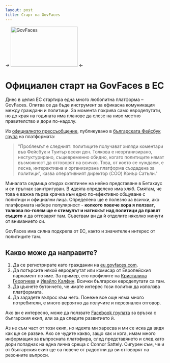 ```yaml
---
layout: post
title: Старт на GovFaces
---
```


-> <a href="http://www.govfaces.com/"><img src="../../../images/govfaces-logo.png" alt="GovFaces" width="210" height="126" /></a> <-

# Официален старт на GovFaces в ЕС

Днес в целия ЕС стартира една много любопитна платформа – GovFaces. Опитва се да бъде инструмент за ефикасна комуникация между граждани и политици. За момента покрива само евродепутати, но до края на годината има планове да слезе на ниво местно правителство и дори по-надолу.

Из [официалното прессъобщение](../../../files/govfaces_press_release_bg.pdf), публикувано в [българската Фейсбук група](https://www.facebook.com/groups/GovFacesBG/) на платформата:

> "Проблемът е следният: политиците получават хиляди коментари във Фейсбук и Туитър всеки ден. Толкова е неорганизирано, нестуктурирано, същевременно обидно, когато политиците нямат възможност да отговорят на всичко. Това, от което се нуждаем, е лесна, интерактивна и организирана платформа създадена за политици“, казва оперативният директор (COO) Конър Сатъли."

Миналата седмица отидох скептичен на нейно представяне в Бетахаус и си тръгнах заинтригуван. В идеята определено има хляб. Смятам, че това е важна първа крачка към едно по-ефективно общуване с политици и официални лица. Определено ще е полезно за всички, ако платформата набере популярност - **колкото повече хора я ползват, толкова по-голям ще е стимулът и натискът над политици да правят същото** и да отговарят там. Съветвам ви да ѝ отделите няколко минути от вниманието си.

GovFaces има силна подкрепа от ЕС, както и значителен интерес от политиците там.

## Какво може да направите?

1. Да се регистрирате като гражданин на [eu.govfaces.com](http://eu.govfaces.com/).
2. Да потърсите някой евродепутат или комисар от Европейския парламент по име. За пример, ето профилите на [Кристалина Георгиева](http://eu.govfaces.com/en/politician/kristalina.georgieva) и [Ивайло Калфин](http://eu.govfaces.com/en/politician/ivailo.kalfin). Всички български евродепутати са там.
3. Да цъкнете бутончето, че имате интерес този политик да използва платформата.
4. Да зададете въпрос към него. Понеже все още няма много потребители, е много вероятно да получите и персонален отговор.

Ако ви е интересно, може да ползвате [Facebook групата](https://www.facebook.com/groups/GovFacesBG/) за връзка с българския екип, или за да следите развитието ѝ.

Аз не съм част от този екип, но идеята ми харесва и ми се иска да видя как ще се развие. Ако се чудите какво, защо как и кога, имам много информация за въпросната платофмра, след представянето и след като дори попаднах на една лична среща с Connor Sattely. Сигурен съм, че и от българския екип ще са повече от радостни да ви отговорят на резонните въпроси.